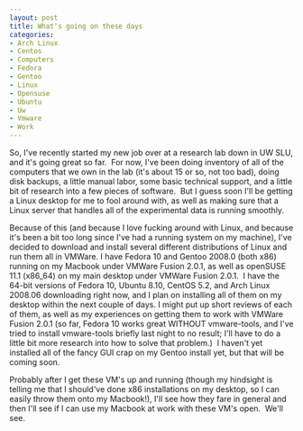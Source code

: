 ```yaml
--- 
layout: post
title: What's going on these days
categories:
- Arch Linux
- Centos
- Computers
- Fedora
- Gentoo
- Linux
- Opensuse
- Ubuntu
- Uw
- Vmware
- Work
---
```

So, I've recently started my new job over at a research lab down in UW SLU, and it's going great so far.  For now, I've been doing inventory of all of the computers that we own in the lab (it's about 15 or so, not too bad), doing disk backups, a little manual labor, some basic technical support, and a little bit of research into a few pieces of software.  But I guess soon I'll be getting a Linux desktop for me to fool around with, as well as making sure that a Linux server that handles all of the experimental data is running smoothly.

Because of this (and because I love fucking around with Linux, and because it's been a bit too long since I've had a running system on my machine), I've decided to download and install several different distributions of Linux and run them all in VMWare. I have Fedora 10 and Gentoo 2008.0 (both x86) running on my Macbook under VMWare Fusion 2.0.1, as well as openSUSE 11.1 (x86_64) on my main desktop under VMWare Fusion 2.0.1.  I have the 64-bit versions of Fedora 10, Ubuntu 8.10, CentOS 5.2, and Arch Linux 2008.06 downloading right now, and I plan on installing all of them on my desktop within the next couple of days. I might put up short reviews of each of them, as well as my experiences on getting them to work with VMWare Fusion 2.0.1 (so far, Fedora 10 works great WITHOUT vmware-tools, and I've tried to install vmware-tools briefly last night to no result; I'll have to do a little bit more research into how to solve that problem.)  I haven't yet installed all of the fancy GUI crap on my Gentoo install yet, but that will be coming soon.

Probably after I get these VM's up and running (though my hindsight is telling me that I should've done x86 installations on my desktop, so I can easily throw them onto my Macbook!), I'll see how they fare in general and then I'll see if I can use my Macbook at work with these VM's open.  We'll see.
